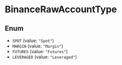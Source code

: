 # BinanceRawAccountType

## Enum

* `SPOT` (value: `"Spot"`)
* `MARGIN` (value: `"Margin"`)
* `FUTURES` (value: `"Futures"`)
* `LEVERAGED` (value: `"Leveraged"`)
